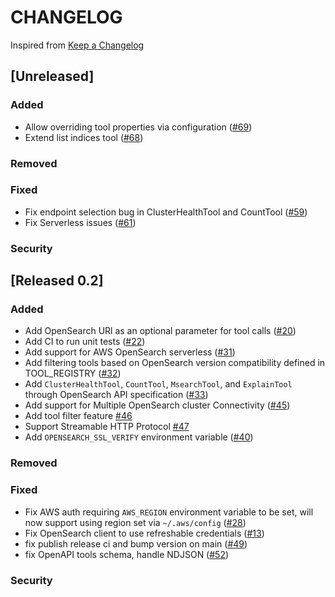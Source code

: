# CHANGELOG

Inspired from [Keep a Changelog](https://keepachangelog.com/en/1.0.0/)

## [Unreleased]

### Added
- Allow overriding tool properties via configuration ([#69](https://github.com/opensearch-project/opensearch-mcp-server-py/pull/69))
- Extend list indices tool ([#68](https://github.com/opensearch-project/opensearch-mcp-server-py/pull/68))

### Removed

### Fixed
- Fix endpoint selection bug in ClusterHealthTool and CountTool ([#59](https://github.com/opensearch-project/opensearch-mcp-server-py/pull/59))
- Fix Serverless issues ([#61](https://github.com/opensearch-project/opensearch-mcp-server-py/pull/61))

### Security

## [Released 0.2]
### Added
- Add OpenSearch URl as an optional parameter for tool calls ([#20](https://github.com/opensearch-project/opensearch-mcp-server-py/pull/20))
- Add CI to run unit tests ([#22](https://github.com/opensearch-project/opensearch-mcp-server-py/pull/22))
- Add support for AWS OpenSearch serverless ([#31](https://github.com/opensearch-project/opensearch-mcp-server-py/pull/31))
- Add filtering tools based on OpenSearch version compatibility defined in TOOL_REGISTRY ([#32](https://github.com/opensearch-project/opensearch-mcp-server-py/pull/32))
- Add `ClusterHealthTool`, `CountTool`,  `MsearchTool`, and `ExplainTool` through OpenSearch API specification ([#33](https://github.com/opensearch-project/opensearch-mcp-server-py/pull/33))
- Add support for Multiple OpenSearch cluster Connectivity ([#45](https://github.com/opensearch-project/opensearch-mcp-server-py/pull/45))
- Add tool filter feature [#46](https://github.com/opensearch-project/opensearch-mcp-server-py/pull/46)
- Support Streamable HTTP Protocol [#47](https://github.com/opensearch-project/opensearch-mcp-server-py/pull/47)
- Add `OPENSEARCH_SSL_VERIFY` environment variable ([#40](https://github.com/opensearch-project/opensearch-mcp-server-py/pull/40))
### Removed

### Fixed
- Fix AWS auth requiring `AWS_REGION` environment variable to be set, will now support using region set via `~/.aws/config` ([#28](https://github.com/opensearch-project/opensearch-mcp-server-py/pull/28))
- Fix OpenSearch client to use refreshable credentials ([#13](https://github.com/opensearch-project/opensearch-mcp-server-py/pull/13))
- fix publish release ci and bump version on main ([#49](https://github.com/opensearch-project/opensearch-mcp-server-py/pull/49))
- fix OpenAPI tools schema, handle NDJSON ([#52](https://github.com/opensearch-project/opensearch-mcp-server-py/pull/52))
### Security
